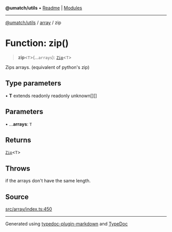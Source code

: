 **@umatch/utils** • [Readme](../../index.md) \| [Modules](../../modules.md)

***

[@umatch/utils](../../modules.md) / [array](../index.md) / zip

# Function: zip()

> **zip**\<`T`\>(...`arrays`): [`Zip`](../type-aliases/Zip.md)\<`T`\>

Zips arrays. (equivalent of python's zip)

## Type parameters

• **T** extends readonly readonly unknown[][]

## Parameters

• ...**arrays**: `T`

## Returns

[`Zip`](../type-aliases/Zip.md)\<`T`\>

## Throws

if the arrays don't have the same length.

## Source

[src/array/index.ts:450](https://github.com/umatch-oficial/utils/blob/6b2757d/src/array/index.ts#L450)

***

Generated using [typedoc-plugin-markdown](https://www.npmjs.com/package/typedoc-plugin-markdown) and [TypeDoc](https://typedoc.org/)
